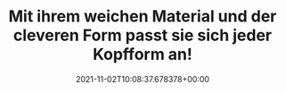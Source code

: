 ---
date: '2021-11-02T10:08:37.678378+00:00'
found_at: '2014-12-09'
found_url: http://www.amorelie.de/erotik-accessoires/erotische-rollenspiele/erotische-masken/leg-avenue-hasenmaske/
title: 'Mit ihrem weichen Material und der cleveren Form passt sie sich jeder Kopfform
  an! '
---